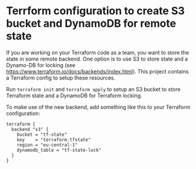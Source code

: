 # Terrform configuration to create S3 bucket and DynamoDB for remote state

If you are working on your Terraform code as a team, you want to store the state in some remote backend. One option is to use S3 to store state and a Dynamo-DB for locking (see https://www.terraform.io/docs/backends/index.html). This project contains a Terraform config to setup these resources.

Run ```terraform init``` and ```terraform apply``` to setup an S3 bucket to store Terraform state and a DynamoDB for Terraform locking.

To make use of the new backend, add something like this to your Terraform configuration:

```
terraform {
  backend "s3" {
    bucket = "tf-state"
    key    = "terraform.tfstate"
    region = "eu-central-1"
    dynamodb_table = "tf-state-lock"
  }
}
```